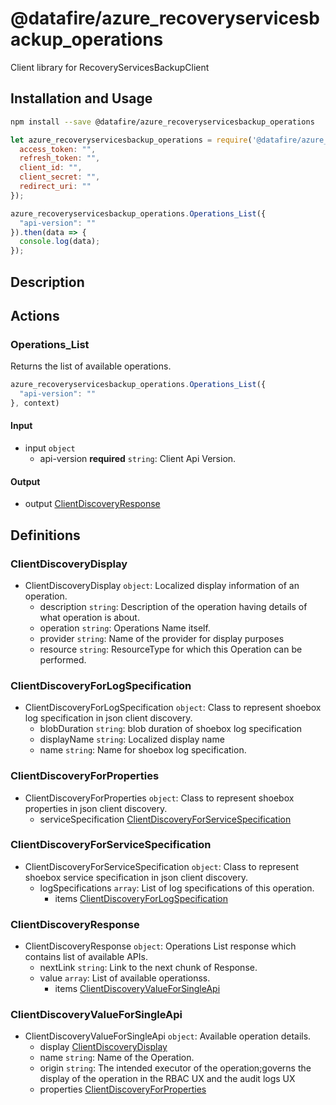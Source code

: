 # @datafire/azure_recoveryservicesbackup_operations

Client library for RecoveryServicesBackupClient

## Installation and Usage
```bash
npm install --save @datafire/azure_recoveryservicesbackup_operations
```
```js
let azure_recoveryservicesbackup_operations = require('@datafire/azure_recoveryservicesbackup_operations').create({
  access_token: "",
  refresh_token: "",
  client_id: "",
  client_secret: "",
  redirect_uri: ""
});

azure_recoveryservicesbackup_operations.Operations_List({
  "api-version": ""
}).then(data => {
  console.log(data);
});
```

## Description



## Actions

### Operations_List
Returns the list of available operations.


```js
azure_recoveryservicesbackup_operations.Operations_List({
  "api-version": ""
}, context)
```

#### Input
* input `object`
  * api-version **required** `string`: Client Api Version.

#### Output
* output [ClientDiscoveryResponse](#clientdiscoveryresponse)



## Definitions

### ClientDiscoveryDisplay
* ClientDiscoveryDisplay `object`: Localized display information of an operation.
  * description `string`: Description of the operation having details of what operation is about.
  * operation `string`: Operations Name itself.
  * provider `string`: Name of the provider for display purposes
  * resource `string`: ResourceType for which this Operation can be performed.

### ClientDiscoveryForLogSpecification
* ClientDiscoveryForLogSpecification `object`: Class to represent shoebox log specification in json client discovery.
  * blobDuration `string`: blob duration of shoebox log specification
  * displayName `string`: Localized display name
  * name `string`: Name for shoebox log specification.

### ClientDiscoveryForProperties
* ClientDiscoveryForProperties `object`: Class to represent shoebox properties in json client discovery.
  * serviceSpecification [ClientDiscoveryForServiceSpecification](#clientdiscoveryforservicespecification)

### ClientDiscoveryForServiceSpecification
* ClientDiscoveryForServiceSpecification `object`: Class to represent shoebox service specification in json client discovery.
  * logSpecifications `array`: List of log specifications of this operation.
    * items [ClientDiscoveryForLogSpecification](#clientdiscoveryforlogspecification)

### ClientDiscoveryResponse
* ClientDiscoveryResponse `object`: Operations List response which contains list of available APIs.
  * nextLink `string`: Link to the next chunk of Response.
  * value `array`: List of available operationss.
    * items [ClientDiscoveryValueForSingleApi](#clientdiscoveryvalueforsingleapi)

### ClientDiscoveryValueForSingleApi
* ClientDiscoveryValueForSingleApi `object`: Available operation details.
  * display [ClientDiscoveryDisplay](#clientdiscoverydisplay)
  * name `string`: Name of the Operation.
  * origin `string`: The intended executor of the operation;governs the display of the operation in the RBAC UX and the audit logs UX
  * properties [ClientDiscoveryForProperties](#clientdiscoveryforproperties)


